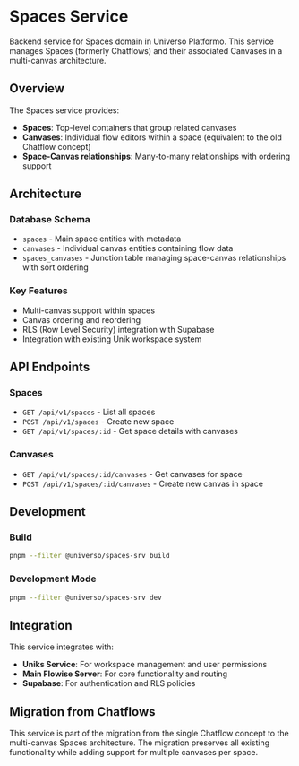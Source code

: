 # Spaces Service

Backend service for Spaces domain in Universo Platformo. This service manages Spaces (formerly Chatflows) and their associated Canvases in a multi-canvas architecture.

## Overview

The Spaces service provides:
- **Spaces**: Top-level containers that group related canvases
- **Canvases**: Individual flow editors within a space (equivalent to the old Chatflow concept)
- **Space-Canvas relationships**: Many-to-many relationships with ordering support

## Architecture

### Database Schema

- `spaces` - Main space entities with metadata
- `canvases` - Individual canvas entities containing flow data
- `spaces_canvases` - Junction table managing space-canvas relationships with sort ordering

### Key Features

- Multi-canvas support within spaces
- Canvas ordering and reordering
- RLS (Row Level Security) integration with Supabase
- Integration with existing Unik workspace system

## API Endpoints

### Spaces
- `GET /api/v1/spaces` - List all spaces
- `POST /api/v1/spaces` - Create new space
- `GET /api/v1/spaces/:id` - Get space details with canvases

### Canvases
- `GET /api/v1/spaces/:id/canvases` - Get canvases for space
- `POST /api/v1/spaces/:id/canvases` - Create new canvas in space

## Development

### Build
```bash
pnpm --filter @universo/spaces-srv build
```

### Development Mode
```bash
pnpm --filter @universo/spaces-srv dev
```

## Integration

This service integrates with:
- **Uniks Service**: For workspace management and user permissions
- **Main Flowise Server**: For core functionality and routing
- **Supabase**: For authentication and RLS policies

## Migration from Chatflows

This service is part of the migration from the single Chatflow concept to the multi-canvas Spaces architecture. The migration preserves all existing functionality while adding support for multiple canvases per space.